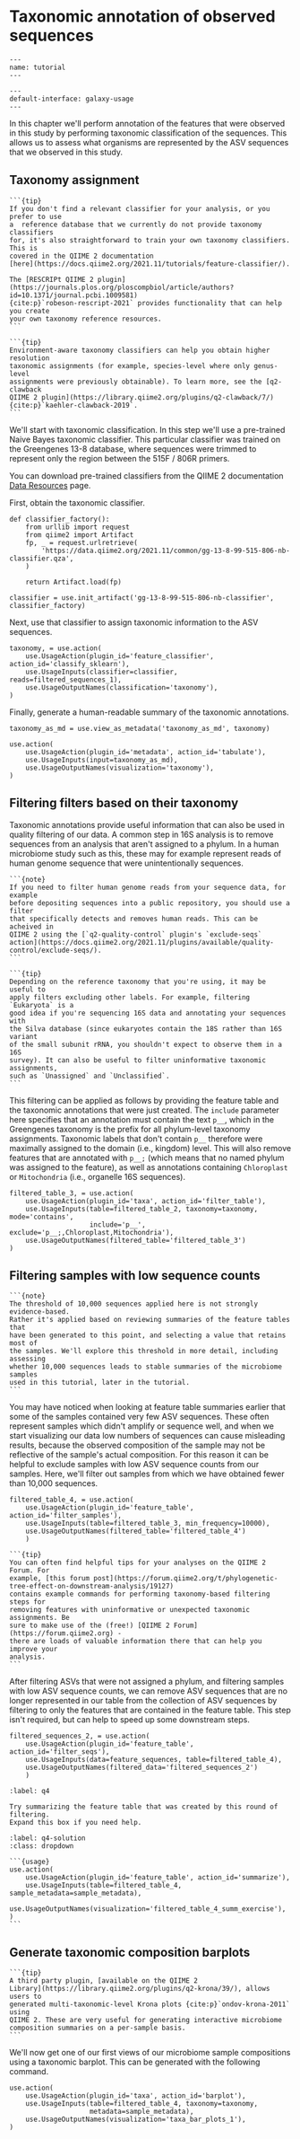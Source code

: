 # Taxonomic annotation of observed sequences

```{usage-scope}
---
name: tutorial
---
```

```{usage-selector}
---
default-interface: galaxy-usage
---
```

In this chapter we'll perform annotation of the features that were observed in
this study by performing taxonomic classification of the sequences. This allows
us to assess what organisms are represented by the ASV sequences that we
observed in this study.

## Taxonomy assignment

````{margin}
```{tip}
If you don't find a relevant classifier for your analysis, or you prefer to use
a  reference database that we currently do not provide taxonomy classifiers
for, it's also straightforward to train your own taxonomy classifiers. This is
covered in the QIIME 2 documentation
[here](https://docs.qiime2.org/2021.11/tutorials/feature-classifier/).

The [RESCRIPt QIIME 2 plugin](https://journals.plos.org/ploscompbiol/article/authors?id=10.1371/journal.pcbi.1009581)
{cite:p}`robeson-rescript-2021` provides functionality that can help you create
your own taxonomy reference resources.
```
````

````{margin}
```{tip}
Environment-aware taxonomy classifiers can help you obtain higher resolution
taxonomic assignments (for example, species-level where only genus-level
assignments were previously obtainable). To learn more, see the [q2-clawback
QIIME 2 plugin](https://library.qiime2.org/plugins/q2-clawback/7/)
{cite:p}`kaehler-clawback-2019`.
```
````

We'll start with taxonomic classification. In this step we'll use a pre-trained
Naive Bayes taxonomic classifier. This particular classifier was trained on the
Greengenes 13-8 database, where sequences were trimmed to represent only the
region between the 515F / 806R primers.

You can download pre-trained classifiers from the QIIME 2 documentation
[Data Resources](https://docs.qiime2.org/2021.11/data-resources/) page.

First, obtain the taxonomic classifier.

```{usage}
def classifier_factory():
    from urllib import request
    from qiime2 import Artifact
    fp, _ = request.urlretrieve(
        'https://data.qiime2.org/2021.11/common/gg-13-8-99-515-806-nb-classifier.qza',
    )

    return Artifact.load(fp)

classifier = use.init_artifact('gg-13-8-99-515-806-nb-classifier', classifier_factory)
```

Next, use that classifier to assign taxonomic information to the ASV sequences.

```{usage}
taxonomy, = use.action(
    use.UsageAction(plugin_id='feature_classifier', action_id='classify_sklearn'),
    use.UsageInputs(classifier=classifier, reads=filtered_sequences_1),
    use.UsageOutputNames(classification='taxonomy'),
)
```

Finally, generate a human-readable summary of the taxonomic annotations.

```{usage}
taxonomy_as_md = use.view_as_metadata('taxonomy_as_md', taxonomy)

use.action(
    use.UsageAction(plugin_id='metadata', action_id='tabulate'),
    use.UsageInputs(input=taxonomy_as_md),
    use.UsageOutputNames(visualization='taxonomy'),
)
```

## Filtering filters based on their taxonomy

Taxonomic annotations provide useful information that can also be used in
quality filtering of our data. A common step in 16S analysis is to remove
sequences from an analysis that aren't assigned to a phylum. In a human
microbiome study such as this, these may for example represent reads of human
genome sequence that were unintentionally sequences.

````{margin}
```{note}
If you need to filter human genome reads from your sequence data, for example
before depositing sequences into a public repository, you should use a filter
that specifically detects and removes human reads. This can be acheived in
QIIME 2 using the [`q2-quality-control` plugin's `exclude-seqs`
action](https://docs.qiime2.org/2021.11/plugins/available/quality-control/exclude-seqs/).
```
````

````{margin}
```{tip}
Depending on the reference taxonomy that you're using, it may be useful to
apply filters excluding other labels. For example, filtering `Eukaryota` is a
good idea if you're sequencing 16S data and annotating your sequences with
the Silva database (since eukaryotes contain the 18S rather than 16S variant
of the small subunit rRNA, you shouldn't expect to observe them in a 16S
survey). It can also be useful to filter uninformative taxonomic assignments,
such as `Unassigned` and `Unclassified`.
```
````

This filtering can be applied as follows by providing the feature table and the
taxonomic annotations that were just created. The `include` parameter here
specifies that an annotation must contain the text `p__`, which in the
Greengenes taxonomy is the prefix for all phylum-level taxonomy assignments.
Taxonomic labels that don't contain `p__` therefore were maximally assigned to
the domain (i.e., kingdom) level. This will also remove features that are
annotated with `p__;` (which means that no named phylum was assigned to the
feature), as well as annotations containing `Chloroplast` or `Mitochondria`
(i.e., organelle 16S sequences).

```{usage}
filtered_table_3, = use.action(
    use.UsageAction(plugin_id='taxa', action_id='filter_table'),
    use.UsageInputs(table=filtered_table_2, taxonomy=taxonomy, mode='contains',
                    include='p__', exclude='p__;,Chloroplast,Mitochondria'),
    use.UsageOutputNames(filtered_table='filtered_table_3')
)
```

## Filtering samples with low sequence counts

````{margin}
```{note}
The threshold of 10,000 sequences applied here is not strongly evidence-based.
Rather it's applied based on reviewing summaries of the feature tables that
have been generated to this point, and selecting a value that retains most of
the samples. We'll explore this threshold in more detail, including assessing
whether 10,000 sequences leads to stable summaries of the microbiome samples
used in this tutorial, later in the tutorial.
```
````

You may have noticed when looking at feature table summaries earlier that some
of the samples contained very few ASV sequences. These often represent samples
which didn't amplify or sequence well, and when we start visualizing our data
low numbers of sequences can cause misleading results, because the
observed composition of the sample may not be reflective of the sample's
actual composition. For this reason it can be helpful to exclude samples with
low ASV sequence counts from our samples. Here, we'll filter out samples from
which we have obtained fewer than 10,000 sequences.

```{usage}
filtered_table_4, = use.action(
    use.UsageAction(plugin_id='feature_table', action_id='filter_samples'),
    use.UsageInputs(table=filtered_table_3, min_frequency=10000),
    use.UsageOutputNames(filtered_table='filtered_table_4')
    )
```

````{margin}
```{tip}
You can often find helpful tips for your analyses on the QIIME 2 Forum. For
example, [this forum post](https://forum.qiime2.org/t/phylogenetic-tree-effect-on-downstream-analysis/19127)
contains example commands for performing taxonomy-based filtering steps for
removing features with uninformative or unexpected taxonomic assignments. Be
sure to make use of the (free!) [QIIME 2 Forum](https://forum.qiime2.org) -
there are loads of valuable information there that can help you improve your
analysis.
```
````

After filtering ASVs that were not assigned a phylum, and filtering samples
with low ASV sequence counts, we can remove ASV sequences that are no longer
represented in our table from the collection of ASV sequences by filtering to
only the features that are contained in the feature table. This step isn't
required, but can help to speed up some downstream steps.

```{usage}
filtered_sequences_2, = use.action(
    use.UsageAction(plugin_id='feature_table', action_id='filter_seqs'),
    use.UsageInputs(data=feature_sequences, table=filtered_table_4),
    use.UsageOutputNames(filtered_data='filtered_sequences_2')
    )
```

```{exercise}
:label: q4

Try summarizing the feature table that was created by this round of filtering.
Expand this box if you need help.
```

````{solution} q4
:label: q4-solution
:class: dropdown

```{usage}
use.action(
    use.UsageAction(plugin_id='feature_table', action_id='summarize'),
    use.UsageInputs(table=filtered_table_4, sample_metadata=sample_metadata),
    use.UsageOutputNames(visualization='filtered_table_4_summ_exercise'),
)
```
````

## Generate taxonomic composition barplots

````{margin}
```{tip}
A third party plugin, [available on the QIIME 2
Library](https://library.qiime2.org/plugins/q2-krona/39/), allows users to
generated multi-taxonomic-level Krona plots {cite:p}`ondov-krona-2011` using
QIIME 2. These are very useful for generating interactive microbiome
composition summaries on a per-sample basis.
```
````

We'll now get one of our first views of our microbiome sample compositions
using a taxonomic barplot. This can be generated with the following command.

```{usage}
use.action(
    use.UsageAction(plugin_id='taxa', action_id='barplot'),
    use.UsageInputs(table=filtered_table_4, taxonomy=taxonomy,
                    metadata=sample_metadata),
    use.UsageOutputNames(visualization='taxa_bar_plots_1'),
)
```

